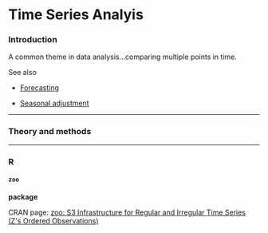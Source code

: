 # Time Series Analyis

### Introduction

A common theme in data analysis...comparing multiple points in time.

See also

* [Forecasting](Forecasting.md)

* [Seasonal adjustment](SeasonalAdjustment.md)

---
### Theory and methods


---
### R


#### `zoo`

**package**

CRAN page: [zoo: S3 Infrastructure for Regular and Irregular Time Series (Z's Ordered Observations)](https://cran.r-project.org/web/packages/zoo/index.html)


